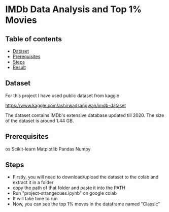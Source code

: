 # IMDb Data Analysis and Top 1% Movies

## Table of contents
* [Dataset](#dataset)
* [Prerequisites](#prerequisites)
* [Steps](#steps)
* [Result](#result)


## Dataset
For this project I have used public dataset from kaggle

https://www.kaggle.com/ashirwadsangwan/imdb-dataset

The dataset contains IMDb's extensive database updated till 2020. The size of the dataset is around 1.44 GB.

## Prerequisites
os
Scikit-learn
Matplotlib
Pandas
Numpy

## Steps
* Firstly, you will need to download/upload the dataset to the colab and extract it in a folder
* copy the path of that folder and paste it into the PATH
* Run "project-strangecues.ipynb" on google colab
* It will take time to run
* Now, you can see the top 1% moves in the dataframe named "Classic"

